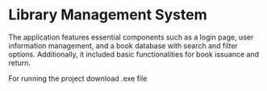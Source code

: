 # Library Management System 

The application features essential components such as a login page, user information management, and a book database with search and filter options. Additionally, it included basic functionalities
for book issuance and return.


For running the project download .exe file



